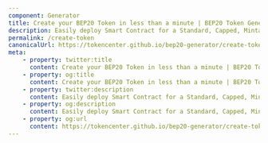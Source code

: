 ```yaml
---
component: Generator
title: Create your BEP20 Token in less than a minute | BEP20 Token Generator
description: Easily deploy Smart Contract for a Standard, Capped, Mintable, Burnable BEP20 Token. No login. No setup. No coding required.
permalink: /create-token
canonicalUrl: https://tokencenter.github.io/bep20-generator/create-token/
meta:
    - property: twitter:title
      content: Create your BEP20 Token in less than a minute | BEP20 Token Generator
    - property: og:title
      content: Create your BEP20 Token in less than a minute | BEP20 Token Generator
    - property: twitter:description
      content: Easily deploy Smart Contract for a Standard, Capped, Mintable, Burnable BEP20 Token. No login. No setup. No coding required.
    - property: og:description
      content: Easily deploy Smart Contract for a Standard, Capped, Mintable, Burnable BEP20 Token. No login. No setup. No coding required.
    - property: og:url
      content: https://tokencenter.github.io/bep20-generator/create-token/
---
```

